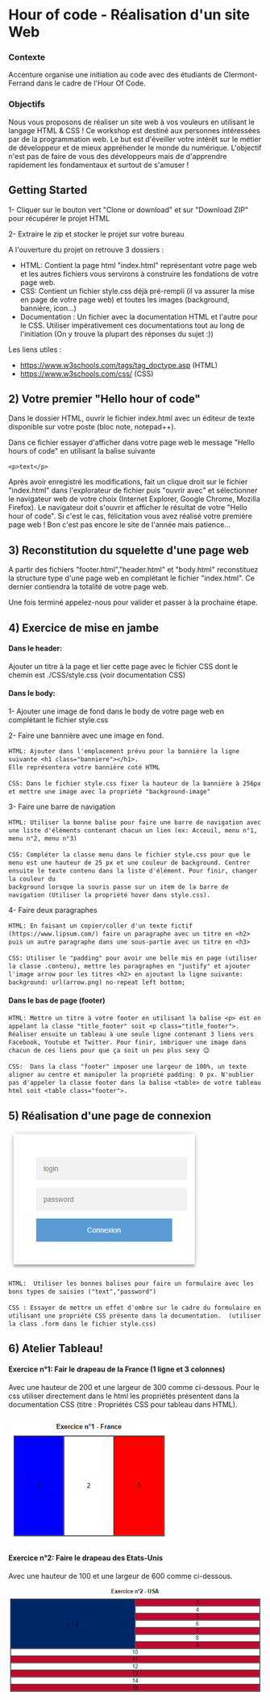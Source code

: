 # Hour of code - Réalisation d'un site Web  
### Contexte

Accenture organise une initiation au code avec des étudiants de Clermont-Ferrand dans le cadre de l'Hour Of Code.

### Objectifs

Nous vous proposons de réaliser un site web à vos vouleurs en utilisant le langage HTML & CSS ! Ce workshop est destiné aux personnes intéressées par de la programmation web. Le but est d'éveiller votre intérêt sur le métier de développeur et de mieux appréhender le monde du numérique. L'objectif n'est pas de faire de vous des développeurs mais de d'apprendre rapidement les fondamentaux et surtout de s'amuser !

## Getting Started

1- Cliquer sur le bouton vert "Clone or download" et sur "Download ZIP" pour récupérer le projet HTML

2- Extraire le zip et stocker le projet sur votre bureau

A l'ouverture du projet on retrouve 3 dossiers : 
- HTML: Contient la page html "index.html" représentant votre page web et les autres fichiers vous servirons à construire les fondations de votre page web.  
- CSS: Contient un fichier style.css déjà pré-rempli (il va assurer la mise en page de votre page web) et toutes les images (background, bannière, icon...)
- Documentation : Un fichier avec la documentation HTML et l'autre pour le CSS. Utiliser impérativement ces documentations tout au long de l'initiation (On y trouve la plupart des réponses du sujet :))

Les liens utiles :
- https://www.w3schools.com/tags/tag_doctype.asp (HTML)
- https://www.w3schools.com/css/ (CSS)

## 2) Votre premier "Hello hour of code" 

Dans le dossier HTML, ouvrir le fichier index.html avec un éditeur de texte disponible sur votre poste (bloc note, notepad++). 

Dans ce fichier essayer d'afficher dans votre page web le message "Hello hours of code" en utilisant la balise suivante
```
<p>text</p>
```
Après avoir enregistré les modifications, fait un clique droit sur le fichier "index.html" dans l'explorateur de fichier puis "ouvrir avec" et sélectionner le navigateur web de votre choix (Internet Explorer, Google Chrome, Mozilla Firefox). Le navigateur doit s'ouvrir et afficher le résultat de votre "Hello hour of code". Si c'est le cas, félicitation vous avez réalisé votre première page web ! Bon c'est pas encore le site de l'année mais patience...

## 3) Reconstitution du squelette d'une page web 

A partir des fichiers "footer.html","header.html" et "body.html" reconstituez la structure type d'une page web en complétant le fichier "index.html". Ce dernier contiendra la totalité de votre page web. 

Une fois terminé appelez-nous pour valider et passer à la prochaine étape. 

## 4) Exercice de mise en jambe  

#### Dans le header:  

Ajouter un titre à la page et lier cette page avec le fichier CSS dont le chemin est ./CSS/style.css (voir documentation CSS) 

#### Dans le body:  

1- Ajouter une image de fond dans le body de votre page web en complétant le fichier style.css 

2- Faire une bannière avec une image en fond. 
```
HTML: Ajouter dans l'emplacement prévu pour la bannière la ligne suivante <h1 class="banniere"></h1>. 
Elle représentera votre bannière coté HTML

CSS: Dans le fichier style.css fixer la hauteur de la bannière à 256px et mettre une image avec la propriété "background-image" 
```
3- Faire une barre de navigation  
```
HTML: Utiliser la bonne balise pour faire une barre de navigation avec une liste d'éléments contenant chacun un lien (ex: Acceuil, menu n°1, menu n°2, menu n°3) 

CSS: Compléter la classe menu dans le fichier style.css pour que le menu est une hauteur de 25 px et une couleur de background. Centrer ensuite le texte contenu dans la liste d'élément. Pour finir, changer la couleur du
background lorsque la souris passe sur un item de la barre de navigation (Utiliser la propriété hover dans style.css). 
```
4- Faire deux paragraphes 
```
HTML: En faisant un copier/coller d'un texte fictif (https://www.lipsum.com/) faire un paragraphe avec un titre en <h2> puis un autre paragraphe dans une sous-partie avec un titre en <h3>  

CSS: Utiliser le "padding" pour avoir une belle mis en page (utiliser la classe .contenu), mettre les paragraphes en "justify" et ajouter l'image arrow pour les titres <h2> en ajoutant la ligne suivante:  background: url(arrow.png) no-repeat left bottom;  
```

#### Dans le bas de page (footer) 

```
HTML: Mettre un titre à votre footer en utilisant la balise <p> est en appelant la classe "title_footer" soit <p class="title_footer">. Réaliser ensuite un tableau à une seule ligne contenant 3 liens vers Facebook, Youtube et Twitter. Pour finir, imbriquer une image dans chacun de ces liens pour que ça soit un peu plus sexy 😉 

CSS:  Dans la class "footer" imposer une largeur de 100%, un texte aligner au centre et manipuler la propriété padding: 0 px. N'oublier
pas d'appeler la classe footer dans la balise <table> de votre tableau html soit <table class="footer">. 
 ```
## 5) Réalisation d'une page de connexion 

![alt text](https://github.com/alcardot/hour_of_code/blob/master/Site%20web%20-%20Hour%20of%20code/CSS/page_connexion.PNG)

 ```
HTML:  Utiliser les bonnes balises pour faire un formulaire avec les bons types de saisies ("text","password")

CSS : Essayer de mettre un effet d'ombre sur le cadre du formulaire en utilisant une propriété CSS présente dans la documentation.  (utiliser la class .form dans le fichier style.css) 
 ```
## 6) Atelier Tableau!

#### Exercice n°1: Fair le drapeau de la France (1 ligne et 3 colonnes)

Avec une hauteur de 200 et une largeur de 300 comme ci-dessous. Pour le css utiliser directement dans le html les propriétés présentent dans la documentation CSS (titre : Propriétés CSS pour tableau dans HTML).

![alt text](https://github.com/alcardot/hour_of_code/blob/master/Site%20web%20-%20Hour%20of%20code/CSS/exercice1_tableau.PNG)

#### Exercice n°2: Faire le drapeau des Etats-Unis 

Avec une hauteur de 100 et une largeur de 600 comme ci-dessous.

![alt text](https://github.com/alcardot/hour_of_code/blob/master/Site%20web%20-%20Hour%20of%20code/CSS/exercice2_tableau.PNG)

 
